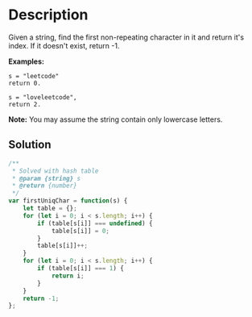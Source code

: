 # Description

Given a string, find the first non-repeating character in it and return it's index. If it doesn't exist, return -1.

**Examples:**
```
s = "leetcode"
return 0.

s = "loveleetcode",
return 2.
```
**Note:** You may assume the string contain only lowercase letters.

## Solution
```javascript
/**
 * Solved with hash table
 * @param {string} s
 * @return {number}
 */
var firstUniqChar = function(s) {
    let table = {};
    for (let i = 0; i < s.length; i++) {
        if (table[s[i]] === undefined) {
            table[s[i]] = 0;
        }
        table[s[i]]++;
    }
    for (let i = 0; i < s.length; i++) {
        if (table[s[i]] === 1) {
            return i;
        }
    }
    return -1;
};
```